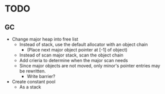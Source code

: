 # TODO

## GC

- Change major heap into free list
  - Instead of stack, use the default allocator with an object chain
    - (Place next major object pointer at \[-1\] of object)
  - Instead of scan major stack, scan the object chain
  - Add crieria to determine when the major scan needs
  - Since major objects are not moved, only minor's pointer entries may be rewritten.
    - Write barrier?
- Create constant pool
  - As a stack
  
  